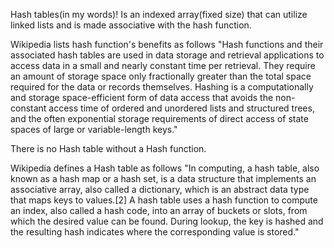 Hash tables(in my words)! Is an indexed array(fixed size) that can utilize linked lists and is made associative with the hash function.

Wikipedia lists hash function's benefits as follows "Hash functions and their associated hash tables are used in data storage and retrieval applications to access data in a small and nearly constant time per retrieval. They require an amount of storage space only fractionally greater than the total space required for the data or records themselves. Hashing is a computationally and storage space-efficient form of data access that avoids the non-constant access time of ordered and unordered lists and structured trees, and the often exponential storage requirements of direct access of state spaces of large or variable-length keys."

There is no Hash table without a Hash function.

Wikipedia defines a Hash table as follows "In computing, a hash table, also known as a hash map or a hash set, is a data structure that implements an associative array, also called a dictionary, which is an abstract data type that maps keys to values.[2] A hash table uses a hash function to compute an index, also called a hash code, into an array of buckets or slots, from which the desired value can be found. During lookup, the key is hashed and the resulting hash indicates where the corresponding value is stored."

